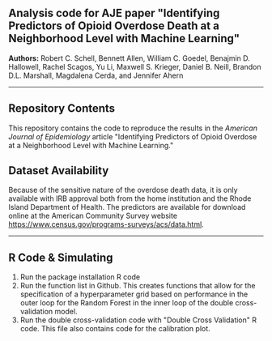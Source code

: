 

Analysis code for AJE paper "Identifying Predictors of Opioid Overdose Death at a Neighborhood Level with Machine Learning"
------------

__Authors:__ Robert C. Schell,
Bennett Allen,
William C. Goedel,
Benajmin D. Hallowell,
Rachel Scagos,
Yu Li,
Maxwell S. Krieger,
Daniel B. Neill,
Brandon D.L. Marshall,
Magdalena Cerda, and
Jennifer Ahern







---

Repository Contents
------------

This repository contains the code to reproduce the results in the _American Journal of Epidemiology_ article "Identifying Predictors of Opioid Overdose at a Neighborhood Level with Machine Learning."  

Dataset Availability
-----------

Because of the sensitive nature of the overdose death data, it is only available with IRB approval both from the home institution and the Rhode Island Department of Health. The predictors are available for download online at the American Community Survey website https://www.census.gov/programs-surveys/acs/data.html.

---

R Code & Simulating
------------

1. Run the package installation R code
2. Run the function list in Github. This creates functions that allow for the specification of a hyperparameter grid based on performance in the outer loop for the Random Forest in the inner loop of the double cross-validation model. 
3. Run the double cross-validation code with "Double Cross Validation" R code. This file also contains code for the calibration plot.
